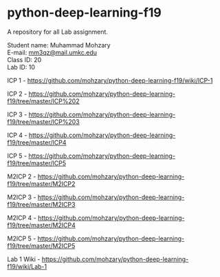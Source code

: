 # python-deep-learning-f19
A repository for all Lab assignment.

Student name: Muhammad Mohzary<br>
E-mail: mm3qz@mail.umkc.edu<br>
Class ID: 20<br>
Lab ID: 10

ICP 1 - https://github.com/mohzary/python-deep-learning-f19/wiki/ICP-1

ICP 2 - https://github.com/mohzary/python-deep-learning-f19/tree/master/ICP%202

ICP 3 - https://github.com/mohzary/python-deep-learning-f19/tree/master/ICP%203

ICP 4 - https://github.com/mohzary/python-deep-learning-f19/tree/master/ICP4

ICP 5 - https://github.com/mohzary/python-deep-learning-f19/tree/master/ICP5

M2ICP 2 - https://github.com/mohzary/python-deep-learning-f19/tree/master/M2ICP2

M2ICP 3 - https://github.com/mohzary/python-deep-learning-f19/tree/master/M2ICP3


M2ICP 4 - https://github.com/mohzary/python-deep-learning-f19/tree/master/M2ICP4

M2ICP 5 - https://github.com/mohzary/python-deep-learning-f19/tree/master/M2ICP5

Lab 1 Wiki - https://github.com/mohzary/python-deep-learning-f19/wiki/Lab-1
